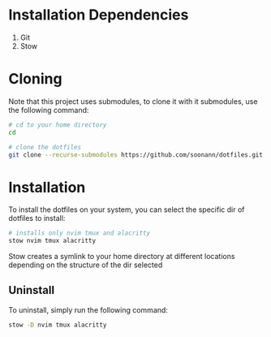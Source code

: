 # Installation Dependencies
1. Git
2. Stow

# Cloning
Note that this project uses submodules, to clone it with it submodules, use the following command:
```bash
# cd to your home directory
cd

# clone the dotfiles
git clone --recurse-submodules https://github.com/soonann/dotfiles.git 
```

# Installation
To install the dotfiles on your system, you can select the specific dir of dotfiles to install:
```bash
# installs only nvim tmux and alacritty
stow nvim tmux alacritty
```

Stow creates a symlink to your home directory at different locations depending on the structure of the dir selected

## Uninstall
To uninstall, simply run the following command:
```bash
stow -D nvim tmux alacritty 
```
